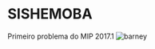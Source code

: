 # SISHEMOBA
Primeiro problema do MIP 2017.1 
![barney](https://media.giphy.com/media/k39w535jFPYrK/giphy.gif)
